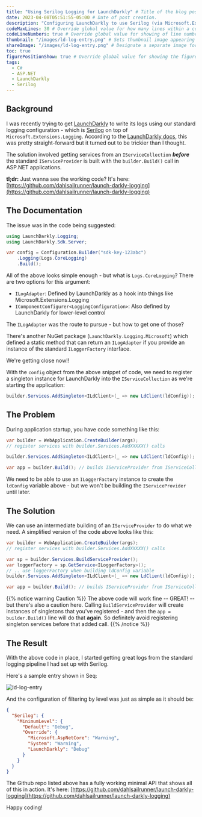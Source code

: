 ```yaml
---
title: "Using Serilog Logging for LaunchDarkly" # Title of the blog post.
date: 2023-04-08T05:51:55-05:00 # Date of post creation.
description: "Configuring LaunchDarkly to use Serilog (via Microsoft.Extensions.Logging) for its Logging. Uses an IServiceProvider created from an IServiceCollection." # Description used for search engine.
codeMaxLines: 30 # Override global value for how many lines within a code block before auto-collapsing.
codeLineNumbers: true # Override global value for showing of line numbers within code block.
thumbnail: "/images/ld-log-entry.png" # Sets thumbnail image appearing inside card on homepage.
shareImage: "/images/ld-log-entry.png" # Designate a separate image for social media sharing.
toc: true
figurePositionShow: true # Override global value for showing the figure label.
tags:
  - C#
  - ASP.NET  
  - LaunchDarkly
  - Serilog
---
```


## Background

I was recently trying to get [LaunchDarkly](https://launchdarkly.com/) to write its logs using our standard
logging configuration - which is [Serilog](https://serilog.net/) on
top of `Microsoft.Extensions.Logging`. According to the [LaunchDarkly docs](https://docs.launchdarkly.com/sdk/features/logging#net-server-side), this was pretty straight-forward but it turned out to be trickier than I thought.

The solution involved getting services from an `IServiceCollection` ***before*** the standard `IServiceProvider`
is built with the `builder.Build()` call in ASP.NET applications.

**tl;dr:** Just wanna see the working code?  It's here: [https://github.com/dahlsailrunner/launch-darkly-logging](https://github.com/dahlsailrunner/launch-darkly-logging)

## The Documentation

The issue was in the code being suggested:

```c#
using LaunchDarkly.Logging;
using LaunchDarkly.Sdk.Server;

var config = Configuration.Builder("sdk-key-123abc")
    .Logging(Logs.CoreLogging)
    .Build();
```

All of the above looks simple enough - but what is `Logs.CoreLogging`? There are two options for this argument:

* `ILogAdapter`: Defined by LaunchDarkly as a hook into things like Microsoft.Extensions.Logging
* `IComponentConfigurer<LoggingConfiguration>`: Also defined by LaunchDarkly for lower-level control

The `ILogAdapter` was the route to pursue - but how to get one of those?

There's another NuGet package (`LaunchDarkly.Logging.Microsoft`) which defined a static method that can
return an `ILogAdapter` if you provide an instance of the standard `ILoggerFactory` interface.

We're getting close now!!

With the `config` object from the above snippet of code, we need to register a singleton instance for
LaunchDarkly into the `IServiceCollection` as we're starting the application:

```c#
builder.Services.AddSingleton<ILdClient>(_ => new LdClient(ldConfig));
```

## The Problem

During application startup, you have code something like this:

```c#
var builder = WebApplication.CreateBuilder(args);
// register services with builder.Services.AddXXXXX() calls

builder.Services.AddSingleton<ILdClient>(_ => new LdClient(ldConfig));

var app = builder.Build(); // builds IServiceProvider from IServiceCollection (builder.Services)
```

We need to be able to use an `ILoggerFactory` instance to create the `ldConfig` variable above - but we
won't be building the `IServiceProvider` until later.

## The Solution

We can use an intermediate building of an `IServiceProvider` to do what we need. A simplified version of the
code above looks like this:

```c#
var builder = WebApplication.CreateBuilder(args);
// register services with builder.Services.AddXXXXX() calls

var sp = builder.Services.BuildServiceProvider(); 
var loggerFactory = sp.GetService<ILoggerFactory>();
// .. use loggerFactory when building ldConfig variable
builder.Services.AddSingleton<ILdClient>(_ => new LdClient(ldConfig));

var app = builder.Build(); // builds IServiceProvider from IServiceCollection (builder.Services)
```

{{% notice warning Caution %}}
The above code will work fine -- GREAT! -- but there's also a caution here. Calling `BuildServiceProvider`
will create instances of singletons that you've registered - and then the `app = builder.Build()` line
will do that **again**.  So definitely avoid registering singleton services before that added call.
{{% /notice %}}

## The Result

With the above code in place, I started getting great logs from the standard logging pipeline I had
set up with Serilog.  

Here's a sample entry shown in Seq:

![ld-log-entry](/images/ld-log-entry.png)

And the configuration of filtering by level was just as simple as it should be:

```json
{
  "Serilog": {
    "MinimumLevel": {
      "Default": "Debug",
      "Override": {
        "Microsoft.AspNetCore": "Warning",
        "System": "Warning",
        "LaunchDarkly": "Debug"
      }
    }
  }
}
```

The Github repo listed above has a fully working minimal API that shows all of this in action.
It's here: [https://github.com/dahlsailrunner/launch-darkly-logging](https://github.com/dahlsailrunner/launch-darkly-logging)

Happy coding!
